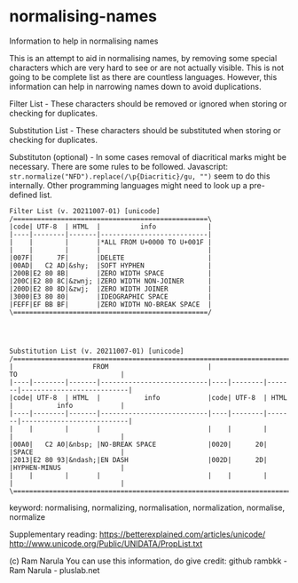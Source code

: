 # normalising-names
Information to help in normalising names


This is an attempt to aid in normalising names, by removing some special characters which are very hard to see or are not actually visible.
This is not going to be complete list as there are countless languages.
However, this information can help in narrowing names down to avoid duplications.

Filter List - These characters should be removed or ignored when storing or checking for duplicates.

Substitution List - These characters should be substituted when storing or checking for duplicates. 

Substituton (optional) - In some cases removal of diacritical marks might be necessary. There are some rules to be followed.
Javascript: 
``` str.normalize("NFD").replace(/\p{Diacritic}/gu, "") ``` seem to do this internally. 
Other programming languages might need to look up a pre-defined list.

```
Filter List (v. 20211007-01) [unicode]
/=================================================\
|code| UTF-8  | HTML  |          info             |
|----|--------|-------|---------------------------|
|    |        |       |*ALL FROM U+0000 TO U+001F |
|    |        |       |                           |
|007F|      7F|       |DELETE                     |
|00AD|   C2 AD|&shy;  |SOFT HYPHEN                |
|200B|E2 80 8B|       |ZERO WIDTH SPACE           |
|200C|E2 80 8C|&zwnj; |ZERO WIDTH NON-JOINER      |
|200D|E2 80 8D|&zwj;  |ZERO WIDTH JOINER          |
|3000|E3 80 80|       |IDEOGRAPHIC SPACE          |
|FEFF|EF BB BF|       |ZERO WIDTH NO-BREAK SPACE  |
\=================================================/




Substitution List (v. 20211007-01) [unicode]
/===================================================================================================\
|                    FROM                         |                     TO                          |
|----|--------|-------|---------------------------|----|--------|-------|---------------------------|
|code| UTF-8  | HTML  |           info            |code| UTF-8  | HTML  |           info            |
|----|--------|-------|---------------------------|----|--------|-------|---------------------------|
|    |        |       |                           |    |        |       |                           |
|00A0|   C2 A0|&nbsp; |NO-BREAK SPACE             |0020|      20|       |SPACE                      |
|2013|E2 80 93|&ndash;|EN DASH                    |002D|      2D|       |HYPHEN-MINUS               |
|    |        |       |                           |    |        |       |                           |
\===================================================================================================/

```
keyword: normalising, normalizing, normalisation, normalization, normalise, normalize 

Supplementary reading: 
https://betterexplained.com/articles/unicode/
http://www.unicode.org/Public/UNIDATA/PropList.txt

(c) Ram Narula
You can use this information, do give credit: github rambkk - Ram Narula - pluslab.net
